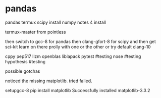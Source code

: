 # pandas
pandas termux scipy install numpy
notes 4 install

termux-master
from
pointless

then switch to  gcc-8
for pandas
then
clang-gfort-8
for scipy
and
then get sci-kit learn on there
prolly with one or the other or try
default
clang-10

cppy
pep517
llzm
openblas
liblapack
pytest       #testing
nose         #testing
hypothesis   #testing


possible gotchas

noticed the missing matplotlib.  tried   failed.

setupgcc-8
pip install matplotlib
Successfully installed matplotlib-3.3.2
